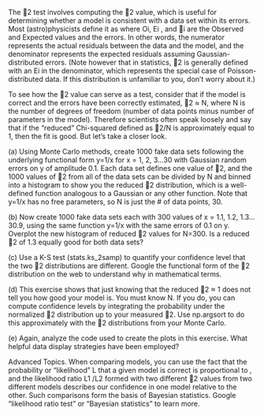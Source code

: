 The 2 test involves computing the 2 value, which is useful for determining whether a model is consistent with a data set within its errors. Most (astro)physicists define it as  where Oi, Ei , and i are the Observed and Expected values and the errors. In other words, the numerator represents the actual residuals between the data and the model, and the denominator represents the expected residuals assuming Gaussian-distributed errors. (Note however that in statistics, 2 is generally defined with an Ei in the denominator, which represents the special case of Poisson-distributed data. If this distribution is unfamiliar to you, don’t worry about it.) 

To see how the 2 value can serve as a test, consider that if the model is correct and the errors have been correctly estimated, 2 ≈ N, where N is the number of degrees of freedom (number of data points minus number of parameters in the model). Therefore scientists often speak loosely and say that if the “reduced” Chi-squared defined as 2/N is approximately equal to 1, then the fit is good. But let’s take a closer look.

(a) Using Monte Carlo methods, create 1000 fake data sets following the underlying functional form y=1/x for x = 1, 2, 3…30 with Gaussian random errors on y of amplitude 0.1. Each data set defines one value of 2, and the 1000 values of 2 from all of the data sets can be divided by N and binned into a histogram to show you the reduced 2 distribution, which is a well-defined function analogous to a Gaussian or any other function. Note that y=1/x has no free parameters, so N is just the # of data points, 30.

(b) Now create 1000 fake data sets each with 300 values of x = 1.1, 1.2, 1.3… 30.9, using the same function y=1/x with the same errors of 0.1 on y. Overplot the new histogram of reduced 2 values for N=300. Is a reduced 2 of 1.3 equally good for both data sets?

(c) Use a K-S test (stats.ks_2samp) to quantify your confidence level that the two 2 distributions are different. Google the functional form of the 2 distribution on the web to understand why in mathematical terms.

(d) This exercise shows that just knowing that the reduced 2 ≈ 1 does not tell you how good your model is. You must know N. If you do, you can compute confidence levels by integrating the probability under the normalized 2 distribution up to your measured 2. Use np.argsort to do this approximately with the 2 distributions from your Monte Carlo.

(e) Again, analyze the code used to create the plots in this exercise. What helpful data display strategies have been employed?

Advanced Topics. When comparing models, you can use the fact that the probability or “likelihood” L that a given model is correct is proportional to  , and the likelihood ratio L1 /L2  formed with two different 2 values from two different models describes our confidence in one model relative to the other. Such comparisons form the basis of Bayesian statistics. Google “likelihood ratio test” or “Bayesian statistics” to learn more.
 
